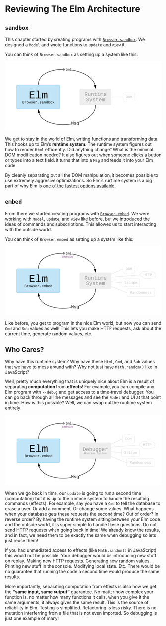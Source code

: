 # Reviewing The Elm Architecture


## `sandbox`

This chapter started by creating programs with [`Browser.sandbox`][sandbox]. We designed a `Model` and wrote functions to `update` and `view` it.

You can think of `Browser.sandbox` as setting up a system like this:

![](diagrams/sandbox.svg)

We get to stay in the world of Elm, writing functions and transforming data. This hooks up to Elm&rsquo;s **runtime system**. The runtime system figures out how to render `Html` efficiently. Did anything change? What is the minimal DOM modification needed? It also figures out when someone clicks a button or types into a text field. It turns that into a `Msg` and feeds it into your Elm code.

By cleanly separating out all the DOM manipulation, it becomes possible to use extremely aggresive optimizations. So Elm&rsquo;s runtime system is a big part of why Elm is [one of the fastest options available][benchmark].

[sandbox]: https://package.elm-lang.org/packages/elm/browser/latest/Browser#sandbox
[benchmark]: http://elm-lang.org/blog/blazing-fast-html-round-two


## `embed`

From there we started creating programs with [`Browser.embed`][embed]. We were working with `Model`, `update`, and `view` like before, but we introduced the ideas of commands and subscriptions. This allowed us to start interacting with the outside world.

You can think of `Browser.embed` as setting up a system like this:

![](diagrams/embed.svg)

Like before, you get to program in the nice Elm world, but now you can send `Cmd` and `Sub` values as well! This lets you make HTTP requests, ask about the current time, generate random values, etc.

[embed]: https://package.elm-lang.org/packages/elm/browser/latest/Browser#embed


## Who Cares?

Why have this runtime system? Why have these `Html`, `Cmd`, and `Sub` values that we have to mess around with? Why not just have `Math.random()` like in JavaScript?

Well, pretty much everything that is uniquely nice about Elm is a result of separating **computation** from **effects**! For example, you can compile any Elm program with `--debug` and get access to a time-travel debugger. You can go back through all the messages and see the `Model` and UI at that point in time. How is this possible? Well, we can swap out the runtime system entirely:

![](diagrams/debug.svg)

When we go back in time, our `update` is going to run a second time (computation) but it is up to the runtime system to handle the resulting commands (effects). For example, say you have a `Cmd` to tell the database to erase a user. Or add a comment. Or change some values. What happens when your database gets these requests the second time? Out of order? In reverse order? By having the runtime system sitting between your Elm code and the outside world, it is super simple to handle these questions. Do not send HTTP requests when going back in time! We already know the results, and in fact, we need them to be exactly the same when debugging so lets just reuse them!

If you had unmediated access to effects (like `Math.random()` in JavaScript) this would not be possible. Your debugger would be introducing new stuff on replay. Making new HTTP requests. Generating new random values. Printing new stuff in the console. Modifying local state. Etc. There would be no guarantee that running the code a second time would produce the same results.

More importantly, separating computation from effects is also how we get the **&ldquo;same input, same output&rdquo;** guarantee. No matter how complex your function is, no matter how many functions it calls, when you give it the same arguments, it always gives the same result. This is the source of reliability in Elm. Testing is simplified. Refactoring is less risky. There is no mutation interferring from a file that is not even imported. So debugging is just one example of many!
